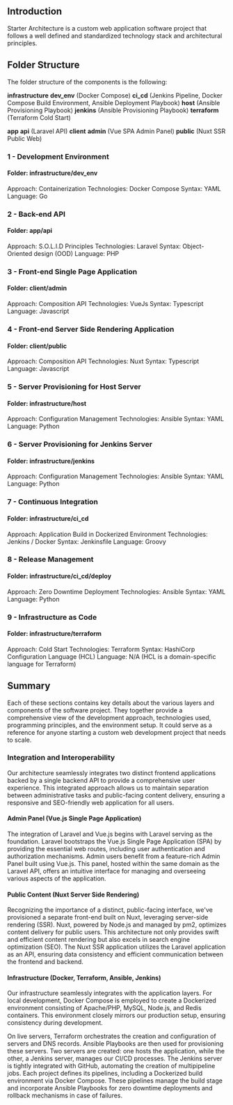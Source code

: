 ## Introduction
Starter Architecture is a custom web application software project that follows a well defined and standardized technology stack and architectural principles.

## Folder Structure

The folder structure of the components is the following:

**infrastructure**
 **dev_env** (Docker Compose)
 **ci_cd** (Jenkins Pipeline, Docker Compose Build Environment, Ansible Deployment Playbook)
 **host** (Ansible Provisioning Playbook)
 **jenkins** (Ansible Provisioning Playbook)
 **terraform** (Terraform Cold Start)

**app**
 **api** (Laravel API)
 **client**
  **admin** (Vue SPA Admin Panel)
  **public** (Nuxt SSR Public Web)

### 1 - Development Environment
#### Folder: infrastructure/dev_env

Approach: Containerization
Technologies: Docker Compose
Syntax: YAML
Language: Go


### 2 - Back-end API
#### Folder: app/api

Approach: S.O.L.I.D Principles
Technologies: Laravel
Syntax: Object-Oriented design (OOD)
Language: PHP


### 3 - Front-end Single Page Application
#### Folder: client/admin

Approach: Composition API
Technologies: VueJs
Syntax: Typescript
Language: Javascript

### 4 - Front-end Server Side Rendering Application
#### Folder: client/public

Approach: Composition API
Technologies: Nuxt
Syntax: Typescript
Language: Javascript

### 5 - Server Provisioning for Host Server
#### Folder: infrastructure/host

Approach: Configuration Management
Technologies: Ansible
Syntax: YAML
Language: Python 

### 6 - Server Provisioning for Jenkins Server
#### Folder: infrastructure/jenkins

Approach: Configuration Management
Technologies: Ansible
Syntax: YAML
Language: Python 

### 7 - Continuous Integration
#### Folder: infrastructure/ci_cd

Approach: Application Build in Dockerized Environment
Technologies: Jenkins / Docker
Syntax: Jenkinsfile
Language: Groovy

### 8 - Release Management
#### Folder: infrastructure/ci_cd/deploy

Approach: Zero Downtime Deployment
Technologies: Ansible
Syntax: YAML
Language: Python

### 9 - Infrastructure as Code
#### Folder: infrastructure/terraform

Approach: Cold Start
Technologies: Terraform
Syntax: HashiCorp Configuration Language (HCL)
Language: N/A (HCL is a domain-specific language for Terraform)

## Summary

Each of these sections contains key details about the various layers and components of the software project.
They together provide a comprehensive view of the development approach, technologies used, programming principles, and the environment setup.
It could serve as a reference for anyone starting a custom web development project that needs to scale.

### Integration and Interoperability

Our architecture seamlessly integrates two distinct frontend applications backed by a single backend API to provide a comprehensive user experience. This integrated approach allows us to maintain separation between administrative tasks and public-facing content delivery, ensuring a responsive and SEO-friendly web application for all users.

#### Admin Panel (Vue.js Single Page Application)

The integration of Laravel and Vue.js begins with Laravel serving as the foundation. Laravel bootstraps the Vue.js Single Page Application (SPA) by providing the essential web routes, including user authentication and authorization mechanisms. Admin users benefit from a feature-rich Admin Panel built using Vue.js. This panel, hosted within the same domain as the Laravel API, offers an intuitive interface for managing and overseeing various aspects of the application.

#### Public Content (Nuxt Server Side Rendering)

Recognizing the importance of a distinct, public-facing interface, we've provisioned a separate front-end built on Nuxt, leveraging server-side rendering (SSR). Nuxt, powered by Node.js and managed by pm2, optimizes content delivery for public users. This architecture not only provides swift and efficient content rendering but also excels in search engine optimization (SEO). The Nuxt SSR application utilizes the Laravel application as an API, ensuring data consistency and efficient communication between the frontend and backend.

#### Infrastructure (Docker, Terraform, Ansible, Jenkins)

Our infrastructure seamlessly integrates with the application layers. For local development, Docker Compose is employed to create a Dockerized environment consisting of Apache/PHP, MySQL, Node.js, and Redis containers. This environment closely mirrors our production setup, ensuring consistency during development.

On live servers, Terraform orchestrates the creation and configuration of servers and DNS records. Ansible Playbooks are then used for provisioning these servers. Two servers are created: one hosts the application, while the other, a Jenkins server, manages our CI/CD processes. The Jenkins server is tightly integrated with GitHub, automating the creation of multipipeline jobs. Each project defines its pipelines, including a Dockerized build environment via Docker Compose. These pipelines manage the build stage and incorporate Ansible Playbooks for zero downtime deployments and rollback mechanisms in case of failures.
